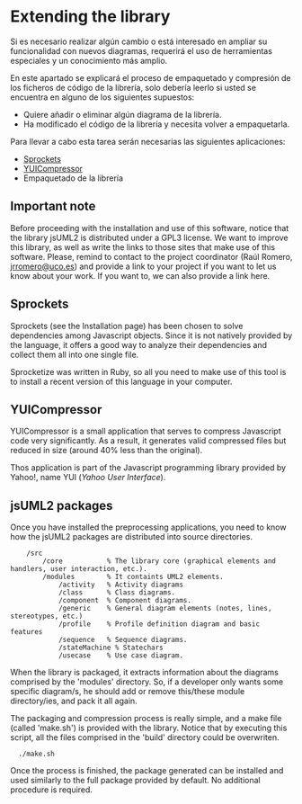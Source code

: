 # Extending the library #

Si es necesario realizar algún cambio o está interesado en ampliar su funcionalidad con nuevos diagramas, requerirá el uso de herramientas especiales y un conocimiento más amplio.

En este apartado se explicará el proceso de empaquetado y compresión de los ficheros de código de la librería, solo debería leerlo si usted se encuentra en alguno de los siguientes supuestos:

  * Quiere añadir o eliminar algún diagrama de la librería.
  * Ha modificado el código de la librería y necesita volver a empaquetarla.

Para llevar a cabo esta tarea serán necesarias las siguientes aplicaciones:

  * [Sprockets](http://getsprockets.org/installation_and_usage)
  * [YUICompressor](http://developer.yahoo.com/yui/compressor/)
  * Empaquetado de la librería

## Important note ##

Before proceeding with the installation and use of this software, notice that the library jsUML2 is distributed under a GPL3 license. We want to improve this library, as well as write the links to those sites that make use of this software. Please, remind to contact to the project coordinator (Raúl Romero, jrromero@uco.es) and provide a link to your project if you want to let us know about your work. If you want to, we can also provide a link here.

## Sprockets ##

Sprockets (see the Installation page) has been chosen to solve dependencies among Javascript objects. Since it is not natively provided by the language, it offers a good way to analyze their dependencies and collect them all into one single file.

Sprocketize was written in Ruby, so all you need to make use of this tool is to install a recent version of this language in your computer.

## YUICompressor ##

YUICompressor is a small application that serves to compress Javascript code very significantly. As a result, it generates valid compressed files but reduced in size (around 40% less than the original).

Thos application is part of the Javascript programming library provided by Yahoo!, name YUI (_Yahoo User Interface_).


## jsUML2 packages ##

Once you have installed the preprocessing applications, you need to know how the jsUML2 packages are distributed into source directories.


```
    /src
        /core           % The library core (graphical elements and handlers, user interaction, etc.).
        /modules        % It containts UML2 elements.
            /activity   % Activity diagrams
            /class      % Class diagrams.
            /component  % Component diagrams.
            /generic    % General diagram elements (notes, lines, stereotypes, etc.)
            /profile    % Profile definition diagram and basic features
            /sequence   % Sequence diagrams.
            /stateMachine % Statechars
            /usecase    % Use case diagram.
```

When the library is packaged, it extracts information about the diagrams comprised by the 'modules' directory. So, if a developer only wants some specific diagram/s, he should add or remove this/these module directory/ies, and pack it all again.

The packaging and compression process is really simple, and a make file (called 'make.sh') is provided with the library. Notice that by executing this script, all the files comprised in the 'build' directory could be overwriten.

```
  ./make.sh
```

Once the process is finished, the package generated can be installed and used similarly to the full package provided by default. No additional procedure is required.